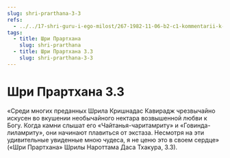 ```yaml
---
slug: shri-prarthana-3-3
refs:
  - ../../17-shri-guru-i-ego-milost/267-1982-11-06-b2-c1-kommentarii-k-pesne-guru-parampara-vydayushhiesya-uchitelya-rupanuga-sampradai.md
tags:
  - title: Шри Прартхана
    slug: shri-prarthana
  - title: Шри Прартхана 3.3
    slug: shri-prarthana-3-3
---
```


# Шри Прартхана 3.3

«Среди многих преданных Шрила Кришнадас Кавирадж чрезвычайно искусен во вкушении необычайного нектара возвышенной любви к Богу. Когда камни слышат его «Чайтанья-чаритамриту» и «Говинда-лиламриту», они начинают плавиться от экстаза. Несмотря на эти удивительные увиденные мною чудеса, я не ценю это в своем сердце» («Шри Прартхана» Шрилы Нароттама Даса Тхакура, 3.3).
